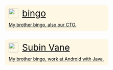<!DOCTYPE html>
<html lang="en">
<head>
  <meta charset="UTF-8">
  <meta name="viewport" content="width=device-width, initial-scale=1.0">
  <title>Document</title>
  <style type="text/css">
    .list{
      margin: 0 auto;
      padding: 0;
      display: flex;
      flex-wrap: wrap;
      width:100%;
    }
    .item{
      margin: 0 24px 24px 0;
      display: block;
      padding: 12px;
      width: 300px;
      border-radius: 12px;
      background-color: #fad44922;
      cursor: pointer;
      color:#000;
    }
    .item-head{
      display: flex;
    }
    .item-head__logo{
      width: 30px;
      height: 30px;
    }
    .item-head__name{
      margin-left: 12px;
      line-height: 30px;
      font-size: 28px;
    }
    .item__des{
      margin-top: 12px;
    }
  </style>
</head>
<body>
  <ul class="list">
    <a class="item" href="https://bingozb.github.io/">
      <div class="item-head">
        <img class="item-head__logo" src="/assets/img/bingo_logo.png"></img>
        <span class="item-head__name">bingo</span>
      </div>
      <div class="item__des">
        My brother bingo, also our CTO.
      </div>
    </a>
    <a class="item" href="http://blog.vane.ren/">
      <div class="item-head">
        <img class="item-head__logo" src="/assets/img/vane_logo.jpg"></img>
        <span class="item-head__name">Subin Vane</span>
      </div>
      <div class="item__des">
        My brother bingo, work at Android with Java.
      </div>
    </a>
  </ul>
</body>
</html>
